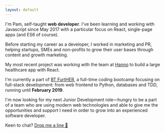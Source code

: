 ```yaml
---
layout: default
---
```


I'm Pam, self-taught **web developer**. I've been learning and working with Javascript since May 2017 with a particular focus on React, single-page apps (and ES6 of course).

Before starting my career as a developer, I worked in marketing and PR, helping startups, SMEs and non-profits to grow their user bases through content and growth marketing.

My most recent project was working with the team at [Hanno](https://hanno.co) to build a large healthcare app with React.

I'm currently a part of [BT FurtHER](https://www.codefirstgirls.org.uk/bt--cfg-digital-intensive.html), a full-time coding bootcamp focusing on full-stack development: from web frontend to Python, databases and TDD, running until **February 2019**.

I'm now looking for my next Junior Development role—hungry to be a part of a team who are using modern web technologies and able to give me the opportunities and support I need in order to grow into an experienced software developer.

Keen to chat? <a href='mailto:pam.desilva@gmail.com'>Drop me a line 👋</a>
